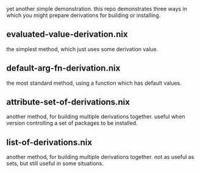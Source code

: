 yet another simple demonstration. this repo demonstrates three ways in which you might prepare derivations for building or installing.

## evaluated-value-derivation.nix

the simplest method, which just uses some derivation value.

## default-arg-fn-derivation.nix

the most standard method, using a function which has default values.

## attribute-set-of-derivations.nix

another method, for building multiple derivations together. useful when version controlling a set of packages to be installed.

## list-of-derivations.nix

another method, for building multiple derivations together. not as useful as sets, but still useful in some situations.
